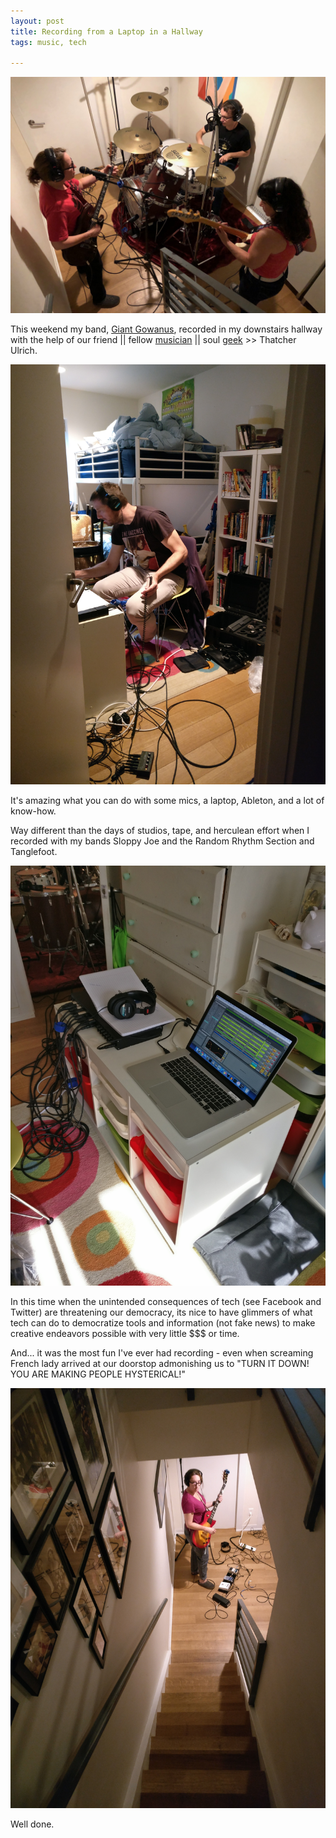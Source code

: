 ```yaml
---
layout: post  
title: Recording from a Laptop in a Hallway 
tags: music, tech

---
```


![](../images/all.jpg)

This weekend my band, [Giant Gowanus](http://giantgowan.us/), recorded in my downstairs hallway with the help of our friend || fellow [musician](https://open.spotify.com/artist/1rb7dRSPSAEGaOQouEx5Pg) || soul [geek](http://tulrich.com/) >> Thatcher Ulrich.

![](../images/thatcher.jpg)

It's amazing what you can do with some mics, a laptop, Ableton, and a lot of know-how.

Way different than the days of studios, tape, and herculean effort when I recorded with my bands Sloppy Joe and the Random Rhythm Section and Tanglefoot.

![](../images/ableton.jpg)

In this time when the unintended consequences of tech (see Facebook and Twitter) are threatening our democracy, its nice to have glimmers of what tech can do to democratize tools and information (not fake news) to make creative endeavors possible with very little $$$ or time.

And... it was the most fun I've ever had recording - even when screaming French lady arrived at our doorstop admonishing us to "TURN IT DOWN! YOU ARE MAKING PEOPLE HYSTERICAL!"

![](../images/hallway.jpg)

Well done.



 

